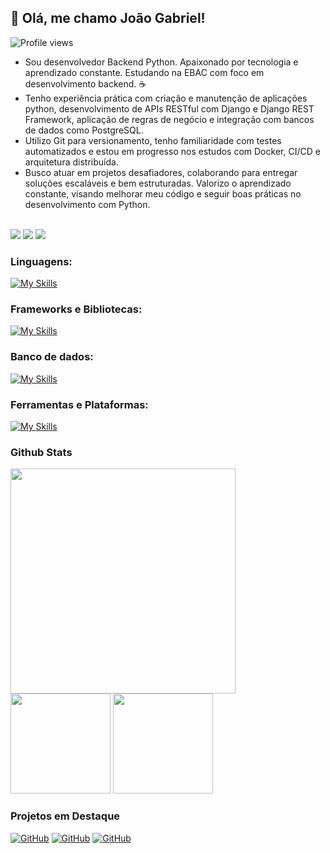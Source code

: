 ## 👋 Olá, me chamo João Gabriel!

 
  <div align="left">
<img src="https://komarev.com/ghpvc/?username=jglucian0&color=blue" alt="Profile views" />
  </div>

<div>
  <ul>
<li>Sou desenvolvedor Backend Python. Apaixonado por tecnologia e aprendizado constante. Estudando na EBAC com foco em desenvolvimento backend. ☕</li>
<li>Tenho experiência prática com criação e manutenção de aplicações python, desenvolvimento de APIs RESTful com Django e Django REST Framework, aplicação de regras de negócio e integração com bancos de dados como PostgreSQL.</li>
<li>Utilizo Git para versionamento, tenho familiaridade com testes automatizados e estou em progresso nos estudos com Docker, CI/CD e arquitetura distribuída.</li>
<li>Busco atuar em projetos desafiadores, colaborando para entregar soluções escaláveis e bem estruturadas. Valorizo o aprendizado constante, visando melhorar meu código e seguir boas práticas no desenvolvimento com Python.</li>
</ul>
  </div>                 

<br>

 
<div> 
  <a href="https://www.linkedin.com/in/jgluciano/" target="_blank"><img src="https://img.shields.io/badge/-LinkedIn-%230077B5?style=for-the-badge&logo=linkedin&logoColor=white" target="_blank"></a>
  <!-- <a href="https://discord.gg/" target="_blank"><img src="https://img.shields.io/badge/Discord-7289DA?style=for-the-badge&logo=discord&logoColor=white" target="_blank"></a> -->
  <a href = "mailto:jgluciano@icloud.com"><img src="https://img.shields.io/badge/-Gmail-%23333?style=for-the-badge&logo=gmail&logoColor=white" target="_blank"></a>
  <a href="https://wa.me/5543996142131?text=Ol%C3%A1%2C%20vim%20atrav%C3%A9s%20do%20seu%20perfil%20no%20GitHub!" target="_blank"><img src="https://img.shields.io/badge/-Whatsapp-%122316?style=for-the-badge&logo=whatsapp&logoColor=white" target="_blank"></a>
</div>

</div>   

### Linguagens:
   [![My Skills](https://skillicons.dev/icons?i=python,java,js)](https://skillicons.dev)

### Frameworks e Bibliotecas:             
   [![My Skills](https://skillicons.dev/icons?i=django,flask)](https://skillicons.dev)
   
### Banco de dados:
   [![My Skills](https://skillicons.dev/icons?i=postgresql,mysql)](https://skillicons.dev)

### Ferramentas e Plataformas:
   [![My Skills](https://skillicons.dev/icons?i=git,docker,redis,vscode,vercel,render)](https://skillicons.dev)

### Github Stats
    
<img width='360' src="https://github-readme-stats.vercel.app/api/top-langs/?username=jglucian0&theme=react&show_icons=true&hide_border=true&layout=compact" />  

<div>
 <img height='160' src="https://github-readme-stats.vercel.app/api?username=jglucian0&theme=react&show_icons=true&hide_border=true&count_private=true" />
 <img height='160'  src="https://github-readme-streak-stats.herokuapp.com/?user=jglucian0&theme=react&hide_border=true" /> 
</div>

### Projetos em Destaque
<a href="https://github.com/jglucian0/toy-rental-backend"><img   alt="GitHub" src="https://github-readme-stats.vercel.app/api/pin/?username=jglucian0&show_icons=true&theme=react&repo=toy-rental-backend"/></a>
<a href="https://github.com/jglucian0/toy-rental-frontend"><img   alt="GitHub" src="https://github-readme-stats.vercel.app/api/pin/?username=jglucian0&show_icons=true&theme=react&repo=toy-rental-frontend"/></a>
<a href="https://github.com/jglucian0/task-manager-cli"><img   alt="GitHub" src="https://github-readme-stats.vercel.app/api/pin/?username=jglucian0&show_icons=true&theme=react&repo=task-manager-cli"/></a>
